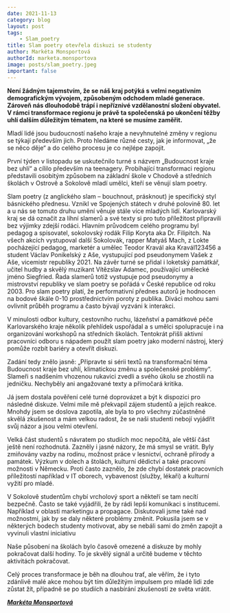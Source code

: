 ```yaml
---
date: 2021-11-13
category: blog
layout: post
tags:
    - Slam_poetry
title: Slam poetry otevřela diskuzi se studenty
author: Markéta Monsportová
authorId: marketa.monsportova
image: posts/slam_poetry.jpeg
important: false
---
```

**Není žádným tajemstvím, že se náš kraj potýká s velmi negativním demografickým vývojem, způsobeným odchodem mladé generace. Zároveň nás dlouhodobě trápí i nepříznivé vzdělanostní složení obyvatel. V rámci transformace regionu je právě ta společenská po ukončení těžby uhlí dalším důležitým tématem, na které se musíme zaměřit.**

Mladí lidé jsou budoucností našeho kraje a nevyhnutelné změny v regionu se týkají především jich. Proto hledáme různé cesty, jak je informovat, „že se něco děje“ a do celého procesu je co nejlépe zapojit.

První týden v listopadu se uskutečnilo turné s názvem „Budoucnost kraje bez uhlí“ a cílilo především na teenagery. Probíhající transformaci regionu představili osobitým způsobem na základní škole v Chodově a středních školách v Ostrově a Sokolově mladí umělci, kteří se věnují slam poetry.

Slam poetry (z anglického slam – bouchnout, prásknout) je specifický styl básnického přednesu. Vznikl ve Spojených státech v druhé polovině 80. let a u nás se tomuto druhu umění věnuje stále více mladých lidí. Karlovarský kraj se dá označit za líhní slamerů a své texty si pro tuto příležitost připravili bez výjimky zdejší rodáci. Hlavním průvodcem celého programu byl pedagog a spisovatel, sokolovský rodák Filip Koryta aka Dr. Filipitch. Na všech akcích vystupoval další Sokolovák, rapper Matyáš Mach, z Lokte pocházející pedagog, marketér a umělec Teodor Kravál aka Kravál123456 a student Václav Ponikelský z Aše, vystupující pod pseudonymem Vašek z Aše, vicemistr republiky 2021. Na závěr turné se přidal i loketský památkář, učitel hudby a skvělý muzikant Vítězslav Adamec, používající umělecké jméno Siegfried. Řada slamerů totiž vystupuje pod pseudonymy a mistrovství republiky ve slam poetry se pořádá v České republice od roku 2003. Pro slam poetry platí, že performativní přednes autorů je hodnocen na bodové škále 0-10 prostřednictvím poroty z publika. Diváci mohou sami ovlivnit průběh programu a často bývají vyzváni k interakci.

V minulosti odbor kultury, cestovního ruchu, lázeňství a památkové péče Karlovarského kraje několik přehlídek uspořádal a s umělci spolupracuje i na organizování workshopů na středních školách. Tentokrát přišli aktivní pracovníci odboru s nápadem použít slam poetry jako moderní nástroj, který pomůže rozbít bariéry a otevřít diskuzi.

Zadání tedy znělo jasně: „Připravte si sérii textů na transformační téma Budoucnost kraje bez uhlí, klimatickou změnu a společenské problémy“. Slameři s nadšením vhozenou rukavici zvedli a svého úkolu se zhostili na jedničku. Nechyběly ani angažované texty a přímočará kritika.

Já jsem dostala pověření celé turné doprovázet a být k dispozici pro následné diskuze. Velmi mile mě překvapil zájem studentů a jejich reakce. Mnohdy jsem se doslova zapotila, ale byla to pro všechny zúčastněné skvělá zkušenost a mám velkou radost, že se naši studenti nebojí vyjádřit svůj názor a jsou velmi otevření.

Velká část studentů s návratem po studiích moc nepočítá, ale větší část ještě není rozhodnutá. Zazněly i jasné názory, že má smysl se vrátit. Byly zmiňovány vazby na rodinu, možnost práce v lesnictví, ochraně přírody a památek. Výzkum v dolech a štolách, kulturní dědictví a také pracovní možnosti v Německu. Proti často zaznělo, že zde chybí dostatek pracovních příležitostí například v IT oborech, vybavenost (služby, lékaři) a kulturní vyžití pro mladé.

V Sokolově studentům chybí vrcholový sport a někteří se tam necítí bezpečně. Často se také vyjádřili, že by rádi lepší komunikaci s institucemi. Například v oblasti marketingu a propagace. Diskutovali jsme také nad možnostmi, jak by se daly některé problémy změnit. Pokusila jsem se v některých bodech studenty motivovat, aby se nebáli sami do změn zapojit a vyvinuli vlastní iniciativu

Naše působení na školách bylo časově omezené a diskuze by mohly pokračovat další hodiny. To je skvělý signál a určitě budeme v těchto aktivitách pokračovat.

Celý proces transformace je běh na dlouhou trať, ale věřím, že i tyto zdánlivě malé akce mohou být tím důležitým impulsem pro mladé lidi zde zůstat žít, případně se po studiích a nasbírání zkušeností ze světa vrátit.

***[Markéta Monsportová](https://karlovarsky.pirati.cz/lide/marketa-monsportova/)***
